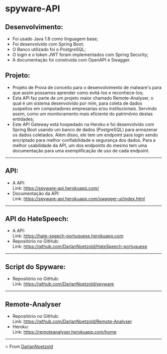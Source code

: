 # spyware-API
## Desenvolvimento:
* Foi usado Java 1.8 como linguagem base;
* Foi desenvolvido com Spring Boot;
* O Banco utilizado foi o PostgreSQL;
* O login e o token JWT foram implementados com Spring Security;
* A documentação foi construida com OpenAPI e Swagger.

## Projeto:
* Projeto de Prova de conceito para o desenvolvimento de malware's para que assim possamos aprender como evitá-los e reconhece-los;
* Esta API faz parte de um projeto maior chamado Remote-Analyser, o qual é um sistema desenvolvido por mim, para coleta de dados suspeitos em computadores empresarias e/ou institucionais. Servindo assim, como um monitoramento mais eficiente do patrimônio destas entidades;
* Este API Gateway está hospedado na Heroku e foi desenvolvido com Spring Boot usando um banco de dados (PostgreSQL) para armazenar os dados coletados. Além disso, ele tem um endpoint para login sendo encriptado para melhor confiabilidade e segurança dos dados. Para a melhor usabilidade da API, um dos endpoints do mesmo tem uma documentação para uma exemplificação de uso de cada endpoint.

---
## API:
* A API:
<br>Link: https://spyware-api.herokuapp.com/
* Documentação da API:
<br>Link: https://spyware-api.herokuapp.com/swagger-ui/index.html

---
## API do HateSpeech:
* A API:
<br>Link: https://hate-speech-portuguese.herokuapp.com
* Repositório no GitHub:
<br>Link: https://github.com/DarlanNoetzold/HateSpeech-portuguese

---
## Script do Spyware:
* Repositório no GitHub:
<br>Link: https://github.com/DarlanNoetzold/spyware

---
## Remote-Analyser
* Repositório no GitHub:
<br>Link: https://github.com/DarlanNoetzold/Remote-Analyser
* Heroku:
<br>Link: https://remoteanalyser.herokuapp.com/home

---
⭐️ From [DarlanNoetzold](https://github.com/DarlanNoetzold)
